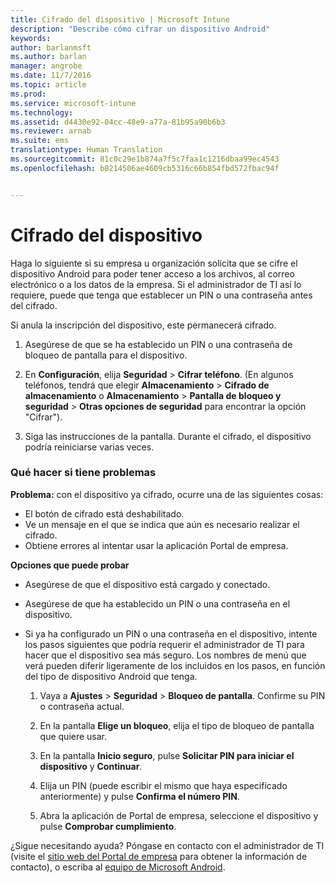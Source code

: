 ```yaml
---
title: Cifrado del dispositivo | Microsoft Intune
description: "Describe cómo cifrar un dispositivo Android"
keywords: 
author: barlanmsft
ms.author: barlan
manager: angrobe
ms.date: 11/7/2016
ms.topic: article
ms.prod: 
ms.service: microsoft-intune
ms.technology: 
ms.assetid: d4430e92-04cc-48e9-a77a-81b95a90b6b3
ms.reviewer: arnab
ms.suite: ems
translationtype: Human Translation
ms.sourcegitcommit: 81c0c29e1b874a7f5c7faa1c1216dbaa99ec4543
ms.openlocfilehash: b8214506ae4609cb5316c66b854fbd572fbac94f


---
```



# <a name="encrypt-your-device"></a>Cifrado del dispositivo

Haga lo siguiente si su empresa u organización solicita que se cifre el dispositivo Android para poder tener acceso a los archivos, al correo electrónico o a los datos de la empresa. Si el administrador de TI así lo requiere, puede que tenga que establecer un PIN o una contraseña antes del cifrado.

Si anula la inscripción del dispositivo, este permanecerá cifrado.

1.  Asegúrese de que se ha establecido un PIN o una contraseña de bloqueo de pantalla para el dispositivo.

2.  En **Configuración**, elija **Seguridad** &gt; **Cifrar teléfono**.
    (En algunos teléfonos, tendrá que elegir **Almacenamiento** &gt; **Cifrado de almacenamiento** o **Almacenamiento** &gt; **Pantalla de bloqueo y seguridad** &gt; **Otras opciones de seguridad** para encontrar la opción "Cifrar").

3.  Siga las instrucciones de la pantalla. Durante el cifrado, el dispositivo podría reiniciarse varias veces.

### <a name="what-to-do-if-you-have-issues"></a>Qué hacer si tiene problemas
**Problema:** con el dispositivo ya cifrado, ocurre una de las siguientes cosas:

- El botón de cifrado está deshabilitado.
- Ve un mensaje en el que se indica que aún es necesario realizar el cifrado.
- Obtiene errores al intentar usar la aplicación Portal de empresa.

**Opciones que puede probar**

- Asegúrese de que el dispositivo está cargado y conectado.
- Asegúrese de que ha establecido un PIN o una contraseña en el dispositivo.
- Si ya ha configurado un PIN o una contraseña en el dispositivo, intente los pasos siguientes que podría requerir el administrador de TI para hacer que el dispositivo sea más seguro. Los nombres de menú que verá pueden diferir ligeramente de los incluidos en los pasos, en función del tipo de dispositivo Android que tenga.

    1. Vaya a **Ajustes** > **Seguridad** > **Bloqueo de pantalla**. Confirme su PIN o contraseña actual.

    2. En la pantalla **Elige un bloqueo**, elija el tipo de bloqueo de pantalla que quiere usar.

    3. En la pantalla **Inicio seguro**, pulse **Solicitar PIN para iniciar el dispositivo** y **Continuar**.

    4. Elija un PIN (puede escribir el mismo que haya especificado anteriormente) y pulse **Confirma el número PIN**.

    5. Abra la aplicación de Portal de empresa, seleccione el dispositivo y pulse **Comprobar cumplimiento**.

¿Sigue necesitando ayuda? Póngase en contacto con el administrador de TI (visite el [sitio web del Portal de empresa](http://portal.manage.microsoft.com) para obtener la información de contacto), o escriba al [equipo de Microsoft Android](mailto:wintunedroidfbk@microsoft.com).



<!--HONumber=Nov16_HO2-->


